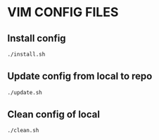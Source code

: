 # VIM CONFIG FILES

## Install config

```bash
./install.sh
```
## Update config from local to repo

```bash
./update.sh
```
## Clean config of local

```bash
./clean.sh
```

